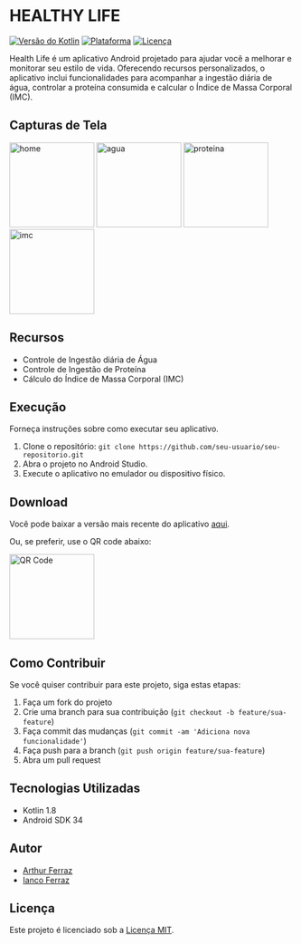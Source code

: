 # HEALTHY LIFE

[![Versão do Kotlin](https://img.shields.io/badge/Kotlin-1.8-blue.svg)](https://kotlinlang.org/)
[![Plataforma](https://img.shields.io/badge/Plataforma-Android-brightgreen.svg)](https://www.android.com/)
[![Licença](https://img.shields.io/badge/Licença-MIT-green.svg)](LICENSE)

Health Life é um aplicativo Android projetado para ajudar você a melhorar e monitorar seu estilo de vida. Oferecendo recursos personalizados, o aplicativo inclui funcionalidades para acompanhar a ingestão diária de água, controlar a proteína consumida e calcular o Índice de Massa Corporal (IMC).


## Capturas de Tela

<img src="https://github.com/ArthurFerrazz/Healthy-life/assets/111258580/249bc0a9-553d-4e46-85b1-cec98e677be3" width="150" alt="home">
<img src="https://github.com/ArthurFerrazz/Healthy-life/assets/111258580/ab3ad156-c806-4350-a903-39187ec36c73" width="150" alt="agua">
<img src="https://github.com/ArthurFerrazz/Healthy-life/assets/111258580/52219954-fb81-4710-a28f-b2abdc0bb00e" width="150" alt="proteina">
<img src="https://github.com/ArthurFerrazz/Healthy-life/assets/111258580/7f1aadc0-0716-4485-873b-ca900fb3527d" width="150" alt="imc">


## Recursos

- Controle de Ingestão diária de Água
- Controle de Ingestão de Proteína
- Cálculo do Índice de Massa Corporal (IMC)


## Execução

Forneça instruções sobre como executar seu aplicativo. 

1. Clone o repositório: `git clone https://github.com/seu-usuario/seu-repositorio.git`
2. Abra o projeto no Android Studio.
3. Execute o aplicativo no emulador ou dispositivo físico.


## Download

Você pode baixar a versão mais recente do aplicativo [aqui](https://github.com/ArthurFerrazz/Healthy-life/blob/main/healthy-life.apk).

Ou, se preferir, use o QR code abaixo:

<img src="https://github.com/ArthurFerrazz/Healthy-life/assets/111258580/83354fbd-14dd-45a9-8d0f-4681370e4bc8" width="150" height="150" alt="QR Code">


## Como Contribuir

Se você quiser contribuir para este projeto, siga estas etapas:

1. Faça um fork do projeto
2. Crie uma branch para sua contribuição (`git checkout -b feature/sua-feature`)
3. Faça commit das mudanças (`git commit -am 'Adiciona nova funcionalidade'`)
4. Faça push para a branch (`git push origin feature/sua-feature`)
5. Abra um pull request


## Tecnologias Utilizadas

- Kotlin 1.8
- Android SDK 34


## Autor

- [Arthur Ferraz](https://github.com/ArthurFerrazz)
- [Ianco Ferraz](https://github.com/iancoF17)


## Licença

Este projeto é licenciado sob a [Licença MIT](LICENSE).

